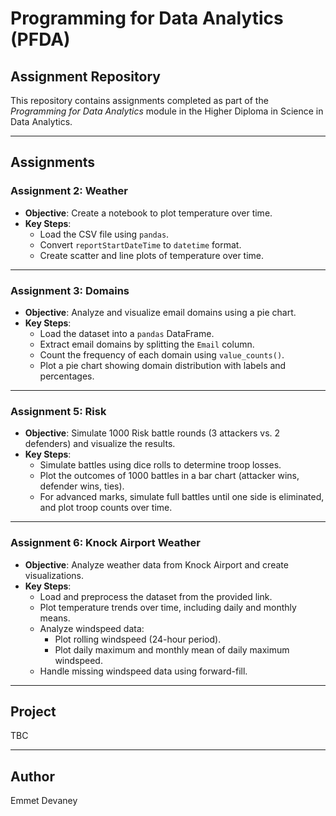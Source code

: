 # Programming for Data Analytics (PFDA)

## Assignment Repository

This repository contains assignments completed as part of the *Programming for Data Analytics* module in the Higher Diploma in Science in Data Analytics.

---

## Assignments

### **Assignment 2: Weather**
- **Objective**: Create a notebook to plot temperature over time.
- **Key Steps**:
  - Load the CSV file using `pandas`.
  - Convert `reportStartDateTime` to `datetime` format.
  - Create scatter and line plots of temperature over time.

---

### **Assignment 3: Domains**
- **Objective**: Analyze and visualize email domains using a pie chart.
- **Key Steps**:
  - Load the dataset into a `pandas` DataFrame.
  - Extract email domains by splitting the `Email` column.
  - Count the frequency of each domain using `value_counts()`.
  - Plot a pie chart showing domain distribution with labels and percentages.

---

### **Assignment 5: Risk**
- **Objective**: Simulate 1000 Risk battle rounds (3 attackers vs. 2 defenders) and visualize the results.
- **Key Steps**:
  - Simulate battles using dice rolls to determine troop losses.
  - Plot the outcomes of 1000 battles in a bar chart (attacker wins, defender wins, ties).
  - For advanced marks, simulate full battles until one side is eliminated, and plot troop counts over time.

---

### **Assignment 6: Knock Airport Weather**
- **Objective**: Analyze weather data from Knock Airport and create visualizations.
- **Key Steps**:
  - Load and preprocess the dataset from the provided link.
  - Plot temperature trends over time, including daily and monthly means.
  - Analyze windspeed data:
    - Plot rolling windspeed (24-hour period).
    - Plot daily maximum and monthly mean of daily maximum windspeed.
  - Handle missing windspeed data using forward-fill.

---

## Project
TBC

---

## Author
Emmet Devaney
